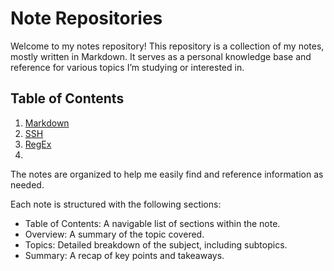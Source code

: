 # Note Repositories
Welcome to my notes repository! This repository is a collection of my notes, mostly written in Markdown. It serves as a personal knowledge base and reference for various topics I’m studying or interested in.

## Table of Contents
1. [Markdown](./markdown.md)
2. [SSH](./ssh.md)
3. [RegEx](./regex.md)
4. []()

The notes are organized to help me easily find and reference information as needed.

Each note is structured with the following sections:
- Table of Contents: A navigable list of sections within the note.
- Overview: A summary of the topic covered.
- Topics: Detailed breakdown of the subject, including subtopics.
- Summary: A recap of key points and takeaways.
